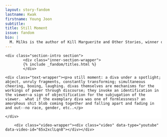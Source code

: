 ```yaml
---
layout: story-fandom
lastname: Kwak
firstname: Young Joon
subtitle: 
title: Still Moment
issue: fandom
bio: |
  M. Milks is the author of Kill Marguerite and Other Stories, winner of the 2015 Devil’s Kitchen Reading Award in Fiction and a Lambda Literary Award finalist; as well as three chapbooks, most recently The Feels, an exploration of fan fiction and affect. They are editor of The &NOW Awards 3: The Best Innovative Writing, 2011-2013 and co-editor of Asexualities: Feminist and Queer Perspectives.
---
```


<style>




.story-title {
	position: relative;
    z-index: 10;
}



.section-intro-text {

    background: white;

}



.section-essay p {
    font-size: 2rem;
}

    

</style>


<div class="story-wrapper">

	<div class="section-intro section">
            <div class="inner-section-wrapper">
			{% include _fandom/titles.html %}
            </div>
</div><!-- /section-intro -->
<div class="section-intro-text section">
                <div class="inner-section-wrapper">

    <div class="text-wrapper"><p>a still moment: a diva under a spotlight; abject, unruly fragments, constantly transforming; simultaneous cheering, booing, laughing. divas themselves are mechanisms for the workings of power through discourse; they invoke an identification in the viewer—a sign of objectification for the subjugation of the viewer.  what if the exemplary diva was one of formlessness? an amorphous shit blob coming together and falling apart and fading in and out--no race, gender, etc..</p>
</div>

    </div>
</div>
<div class="section-main section">
                <div class="inner-section-wrapper">

        <div class="video-wrapper"><div class="video" data-type="youtube" data-video-id="65x2xclLqn8"></div></div>
</div>
</div><!-- /section-main -->
</div><!-- /section-essay -->
</div><!-- end story-wrapper -->